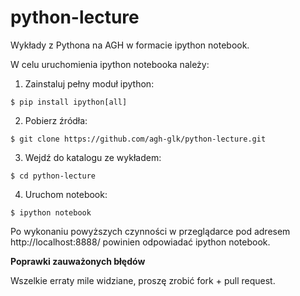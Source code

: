 python-lecture
==============

Wykłady z Pythona na AGH w formacie ipython notebook.

W celu uruchomienia ipython notebooka należy:

1. Zainstaluj pełny moduł ipython:

  ```
  $ pip install ipython[all]
  ```

2. Pobierz źródła:

  ```
  $ git clone https://github.com/agh-glk/python-lecture.git
  ```
  
3. Wejdź do katalogu ze wykładem:

  ```
  $ cd python-lecture
  ```
    
4. Uruchom notebook:

  ```
  $ ipython notebook
  ```
  

Po wykonaniu powyższych czynności w przeglądarce pod adresem http://localhost:8888/ powinien odpowiadać ipython notebook.


**Poprawki zauważonych błędów**

Wszelkie erraty mile widziane, proszę zrobić fork + pull request.
